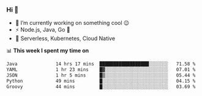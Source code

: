 ### Hi 👋

<!--
**nodejh/nodejh** is a ✨ _special_ ✨ repository because its `README.md` (this file) appears on your GitHub profile.

Here are some ideas to get you started:

- 🔭 I’m currently working on ...
- 🌱 I’m currently learning ...
- 👯 I’m looking to collaborate on ...
- 🤔 I’m looking for help with ...
- 💬 Ask me about ...
- 📫 How to reach me: ...
- 😄 Pronouns: ...
- ⚡ Fun fact: ...
-->

- 🔭 I’m currently working on something cool :wink:
- ⚡ Node.js, Java, Go :thought_balloon:
- 🤖 Serverless, Kubernetes, Cloud Native

📊 **This week I spent my time on**

<!--START_SECTION:waka-->

```txt
Java              14 hrs 17 mins  ██████████████████░░░░░░░   71.58 %
YAML              1 hr 23 mins    █▓░░░░░░░░░░░░░░░░░░░░░░░   07.01 %
JSON              1 hr 5 mins     █▒░░░░░░░░░░░░░░░░░░░░░░░   05.44 %
Python            49 mins         █░░░░░░░░░░░░░░░░░░░░░░░░   04.15 %
Groovy            44 mins         █░░░░░░░░░░░░░░░░░░░░░░░░   03.69 %
```

<!--END_SECTION:waka-->


<!--
:traffic_light: **Visitors**

![visitors](https://visitor-badge.glitch.me/badge?page_id=nodejh.nodejh)
-->
